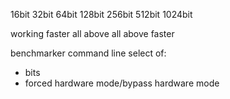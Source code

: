 16bit
32bit
64bit
128bit
256bit
512bit
1024bit

working
faster
all above
all above faster

benchmarker
command line select of:
- bits
- forced hardware mode/bypass hardware mode

